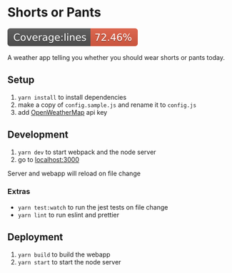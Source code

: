 # Shorts or Pants

![Coverage Badge](coverage/badge-lines.svg)

A weather app telling you whether you should wear shorts or pants today.

## Setup

1. `yarn install` to install dependencies
2. make a copy of `config.sample.js` and rename it to `config.js`
3. add [OpenWeatherMap](https://openweathermap.org/) api key

## Development

1. `yarn dev` to start webpack and the node server
2. go to [localhost:3000](http://localhost:8080)

Server and webapp will reload on file change

### Extras
- `yarn test:watch` to run the jest tests on file change
- `yarn lint` to run eslint and prettier

## Deployment

1. `yarn build` to build the webapp
2. `yarn start` to start the node server
